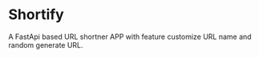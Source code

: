 # Shortify
A FastApi based URL shortner APP with feature customize URL name and random generate URL.
